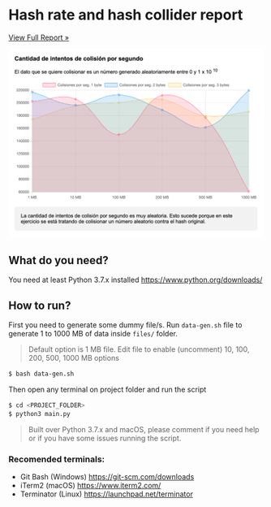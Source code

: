 # Hash rate and hash collider report

[View Full Report »](https://lucasromerodb.github.io/hash-report/)

![Screenshot](screenshot.png)

## What do you need?

You need at least Python 3.7.x installed https://www.python.org/downloads/

## How to run?

First you need to generate some dummy file/s. Run `data-gen.sh` file to generate 1 to 1000 MB of data inside `files/` folder.

> Default option is 1 MB file. Edit file to enable (uncomment) 10, 100, 200, 500, 1000 MB options

```bash
$ bash data-gen.sh
```

Then open any terminal on project folder and run the script

```bash
$ cd <PROJECT_FOLDER>
$ python3 main.py
```

> Built over Python 3.7.x and macOS, please comment if you need help or if you have some issues running the script.

### Recomended terminals:

- Git Bash (Windows) https://git-scm.com/downloads
- iTerm2 (macOS) https://www.iterm2.com/
- Terminator (Linux) https://launchpad.net/terminator
